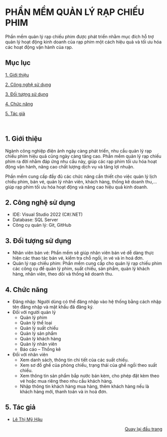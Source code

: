 <div id="Top"></div>

# PHẦN MỀM QUẢN LÝ RẠP CHIẾU PHIM
Phần mềm quản lý rạp chiếu phim được phát triển nhằm mục đích hỗ trợ quản lý hoạt động kinh doanh của rạp phim một cách hiệu quả và tối ưu hóa các hoạt động vận hành của rạp.


## Mục lục

 [1. Giới thiệu](#GioiThieu)

 [2. Công nghệ sử dụng](#CongNghe)

 [3. Đối tượng sử dụng](#DoiTuong)

 [4. Chức năng](#ChucNang)
 
 [5. Tác giả](#Tacgia)

<br>
<div id="GioiThieu"></div>

## 1. Giới thiệu
Ngành công nghiệp điện ảnh ngày càng phát triển, nhu cầu quản lý rạp chiếu phim hiệu quả cũng ngày càng tăng cao. Phần mềm quản lý rạp chiếu phim ra đời nhằm đáp ứng nhu cầu này, giúp các rạp phim tối ưu hóa hoạt động vận hành, nâng cao chất lượng dịch vụ và tăng lợi nhuận.

Phần mềm cung cấp đầy đủ các chức năng cần thiết cho việc quản lý lịch chiếu phim, bán vé, quản lý nhân viên, khách hàng, thống kê doanh thu,... giúp rạp phim tối ưu hóa hoạt động và nâng cao hiệu quả kinh doanh.


<div id="CongNghe"></div>

## 2. Công nghệ sử dụng
* IDE: Visual Studio 2022 (C#/.NET)
* Database: SQL Server
* Công cụ quản lý: Git, GitHub


<div id="DoiTuong"></div>

## 3. Đối tượng sử dụng
* Nhân viên bán vé: Phần mềm sẽ giúp nhân viên bán vé dễ dàng thực hiện các thao tác bán vé, kiểm tra chỗ ngồi, in vé và in hoá đơn.
* Quản lý rạp chiếu phim: Phần mềm cung cấp cho quản lý rạp chiếu phim các công cụ để quản lý phim, suất chiếu, sản phẩm, quản lý khách hàng, nhân viên, theo dõi và thống kê doanh thu.


<div id="ChucNang"></div>

## 4. Chức năng
* Đăng nhập: Người dùng có thể đăng nhập vào hệ thống bằng cách nhập tên đăng nhập và mật khẩu đã đăng ký.
* Đối với người quản lý
  * Quản lý phim
  * Quản lý thể loại
  * Quản lý suất chiếu
  * Quản lý sản phẩm
  * Quản lý khách hàng
  * Quản lý nhân viên
  * Báo cáo – Thống kê
* Đối với nhân viên
  * Xem danh sách, thông tin chi tiết của các suất chiếu.
  * Xem sơ đồ ghế của phòng chiếu, trạng thái của ghế ngồi theo suất chiếu.
  * Xem thông tin sản phẩm bắp nước bán kèm, cho phép đặt kèm theo vé hoặc mua riêng theo nhu cầu khách hàng.
  * Nhập thông tin khách hàng mua hàng, thêm khách hàng nếu là khách hàng mới, thanh toán và in hoá đơn.


<div id="TacGia"></div>

## 5. Tác giả

* [Lê Thị Mỹ Hậu](https://github.com/ltmyhau)


<p align="right"><a href="#Top">Quay lại đầu trang</a></p>
